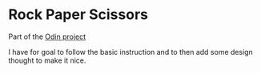 # Rock Paper Scissors

Part of the [Odin project](https://www.theodinproject.com/lessons/foundations-rock-paper-scissors) 

I have for goal to follow the basic instruction and to then add some design thought to make it nice.


